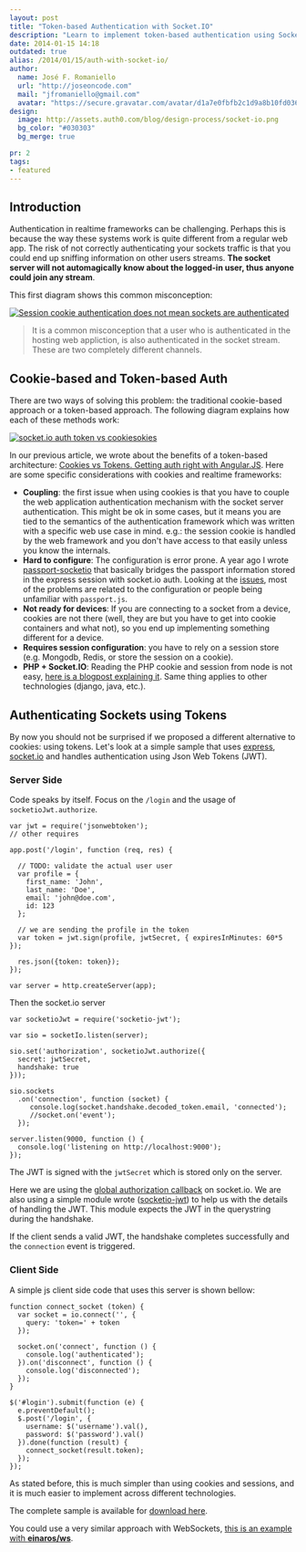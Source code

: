 ```yaml
---
layout: post
title: "Token-based Authentication with Socket.IO"
description: "Learn to implement token-based authentication using Socket.IO in this quick tutorial."
date: 2014-01-15 14:18
outdated: true
alias: /2014/01/15/auth-with-socket-io/
author:
  name: José F. Romaniello
  url: "http://joseoncode.com"
  mail: "jfromaniello@gmail.com"
  avatar: "https://secure.gravatar.com/avatar/d1a7e0fbfb2c1d9a8b10fd03648da78f.png"
design:
  image: http://assets.auth0.com/blog/design-process/socket-io.png
  bg_color: "#030303"
  bg_merge: true

pr: 2
tags:
- featured
---
```


## Introduction


Authentication in realtime frameworks can be challenging. Perhaps this is because the way these systems work is quite different from a regular web app. The risk of not correctly authenticating your sockets traffic is that you could end up sniffing information on other users streams. **The socket server will not automagically know about the logged-in user, thus anyone could join any stream**.

<!-- more -->

This first diagram shows this common misconception:

<a href="https://docs.google.com/a/auth10.com/drawings/d/1_t1TV5CqUutrj3I7iTg3_u0z2ep4sEvV8gP7gC7ejqU" target="_blank"><img title="Session cookie authentication does not mean sockets are authenticated" src="https://docs.google.com/drawings/d/1_t1TV5CqUutrj3I7iTg3_u0z2ep4sEvV8gP7gC7ejqU/pub?w=509&h=536" />
</a>

> It is a common misconception that a user who is authenticated in the hosting web appliction, is also authenticated in the socket stream. These are two completely different channels.


## Cookie-based and Token-based Auth

There are two ways of solving this problem: the traditional cookie-based approach or a token-based approach. The following diagram explains how each of these methods work:

<a href="https://docs.google.com/drawings/d/1RNkaJ7wHXBLlg3YAdtBOrOb5uxj_6oiNQ-96-YA8X74" target="_blank"><img title="socket.io auth token vs cookiesokies" src="https://docs.google.com/drawings/d/1RNkaJ7wHXBLlg3YAdtBOrOb5uxj_6oiNQ-96-YA8X74/pub?w=990&amp;h=529" />
</a>

In our previous article, we wrote about the benefits of a token-based architecture: [Cookies vs Tokens.  Getting auth right with Angular.JS](http://blog.auth0.com/2014/01/07/angularjs-authentication-with-cookies-vs-token/). Here are some specific considerations with cookies and realtime frameworks:

- **Coupling**: the first issue when using cookies is that you have to couple the web application authentication mechanism with the socket server authentication. This might be ok in some cases, but it means you are tied to the semantics of the authentication framework which was written with a specific web use case in mind. e.g.: the session cookie is handled by the web framework and you don't have access to that easily unless you know the internals.
- **Hard to configure**: The configuration is error prone. A year ago I wrote [passport-socketio](http://github.com/jfromaniello/passport.socketio) that basically bridges the passport information stored in the express session with socket.io auth. Looking at the [issues](http://github.com/jfromaniello/passport.socketio/issues), most of the problems are related to the configuration or people being unfamiliar with `passport.js`.
- **Not ready for devices**: If you are connecting to a socket from a device, cookies are not there (well, they are but you have to get into cookie containers and what not), so you end up implementing something different for a device.
- **Requires session configuration**: you have to rely on a session store (e.g. Mongodb, Redis, or store the session on a cookie).
- **PHP + Socket.IO**: Reading the PHP cookie and session from node is not easy, [here is a blogpost explaining it](http://simplapi.wordpress.com/2012/04/13/php-and-node-js-session-share-redi/). Same thing applies to other technologies (django, java, etc.).

## Authenticating Sockets using Tokens

By now you should not be surprised if we proposed a different alternative to cookies: using tokens. Let's look at a simple sample that uses [express](http://expressjs.com/), [socket.io](http://socket.io) and handles authentication using Json Web Tokens (JWT).

### Server Side

Code speaks by itself. Focus on the `/login` and the usage of `socketioJwt.authorize`.

    var jwt = require('jsonwebtoken');
    // other requires

    app.post('/login', function (req, res) {

      // TODO: validate the actual user user
      var profile = {
        first_name: 'John',
        last_name: 'Doe',
        email: 'john@doe.com',
        id: 123
      };

      // we are sending the profile in the token
      var token = jwt.sign(profile, jwtSecret, { expiresInMinutes: 60*5 });

      res.json({token: token});
    });

    var server = http.createServer(app);

Then the socket.io server

    var socketioJwt = require('socketio-jwt');

    var sio = socketIo.listen(server);

    sio.set('authorization', socketioJwt.authorize({
      secret: jwtSecret,
      handshake: true
    }));

    sio.sockets
      .on('connection', function (socket) {
         console.log(socket.handshake.decoded_token.email, 'connected');
         //socket.on('event');
      });

    server.listen(9000, function () {
      console.log('listening on http://localhost:9000');
    });

The JWT is signed with the `jwtSecret` which is stored only on the server.

Here we are using the [global authorization callback](https://github.com/LearnBoost/socket.io/wiki/Authorizing) on socket.io. We are also using a simple module wrote ([socketio-jwt](https://github.com/auth0/socketio-jwt)) to help us with the details of handling the JWT. This module expects the JWT in the querystring during the handshake.

If the client sends a valid JWT, the handshake completes successfully and the `connection` event is triggered.


### Client Side

A simple js client side code that uses this server is shown bellow:

    function connect_socket (token) {
      var socket = io.connect('', {
        query: 'token=' + token
      });

      socket.on('connect', function () {
        console.log('authenticated');
      }).on('disconnect', function () {
        console.log('disconnected');
      });
    }

    $('#login').submit(function (e) {
      e.preventDefault();
      $.post('/login', {
        username: $('username').val(),
        password: $('password').val()
      }).done(function (result) {
        connect_socket(result.token);
      });
    });

As stated before, this is much simpler than using cookies and sessions, and it is much easier to implement across different technologies.

The complete sample is available for [download here](https://github.com/auth0/socketio-jwt/tree/master/example).

You could use a very similar approach with WebSockets, [this is an example with __einaros/ws__](https://gist.github.com/jfromaniello/8418116).
